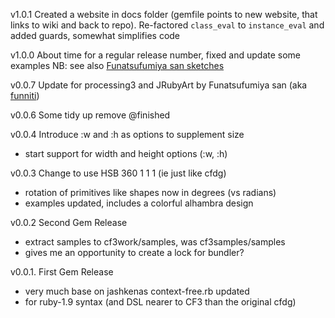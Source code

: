 v1.0.1 Created a website in docs folder (gemfile points to new website, that links to wiki and back to repo). Re-factored `class_eval` to `instance_eval` and added guards, somewhat simplifies code

v1.0.0 About time for a regular release number, fixed and update some examples NB: see also [Funatsufumiya san sketches][funniti]

v0.0.7 Update for processing3 and JRubyArt by Funatsufumiya san (aka [funniti][funniti])

v0.0.6 Some tidy up remove @finished

v0.0.4 Introduce :w and :h as options to supplement size
  * start support for width and height options (:w, :h)


v0.0.3 Change to use HSB 360 1 1 1 (ie just like cfdg)
  * rotation of primitives like shapes now in degrees (vs radians)
  * examples updated, includes a colorful alhambra design


v0.0.2 Second Gem Release
  * extract samples to cf3work/samples, was cf3samples/samples
  * gives me an opportunity to create a lock for bundler?


v0.0.1. First Gem Release
  * very much base on jashkenas context-free.rb updated
  * for ruby-1.9 syntax (and DSL nearer to CF3 than the original cfdg)


[funniti]:https://github.com/funatsufumiya/cf3ruby_sketches
